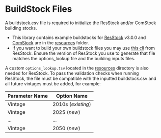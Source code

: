 # BuildStock Files
A buildstock.csv file is required to initialize the ResStock and/or ComStock building stocks. 
- This library contains example buildstocks for [ResStock]([resources/res_buildstock_550k_v3.0.0.csv.gz](https://github.com/NREL/buildstock-projections/blob/main/resources/res_buildstock_550k_v3.0.0.csv.gz)) v3.0.0 and [ComStock]([resources/com_buildstock_350k.csv.gz](https://github.com/NREL/buildstock-projections/blob/main/resources/com_buildstock_350k.csv.gz)) are in the [resources](https://github.com/NREL/buildstock-projections/tree/main/resources) folder. 
- If you want to build your own buildstock files you may use [this cli](https://github.com/NREL/resstock/blob/develop/resources/run_sampling.rb) from ResStock. Ensure the version of ResStock you use to generate that file matches the options_lookup file and the building inputs files.

A custom `options_lookup.tsv` located in the [resources](https://github.com/NREL/buildstock-projections/tree/main/resources) directory is also needed for ResStock. To pass the validation checks when running ResStock, the file must be compatible with the inputted buildstock.csv and all future vintages must be added, for example:

| Parameter Name        | Option Name  |
| ----------- | ----------- |
| Vintage  | 2010s (*existing*)     |
| Vintage | 2025 (*new*)        |
| ...         | ...         |
| Vintage | 2050 (*new*)        |
